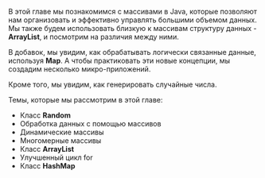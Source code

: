 В этой главе мы познакомимся с массивами в Java, которые позволяют нам организовать и эффективно управлять большими объемом данных. Мы также будем использовать близкую к массивам структуру данных - **ArrayList**, и посмотрим на различия между ними.

В добавок, мы увидим, как обрабатывать логически связанные данные, используя **Map**. А чтобы практиковать эти новые концепции, мы создадим несколько микро-приложений.

Кроме того, мы увидим, как генерировать случайные числа.

Темы, которые мы рассмотрим в этой главе:

- Класс **Random**
- Обработка данных с помощью массивов
- Динамические массивы
- Многомерные массивы
- Класс **ArrayList**
- Улучшенный цикл for
- Класс **HashMap**

